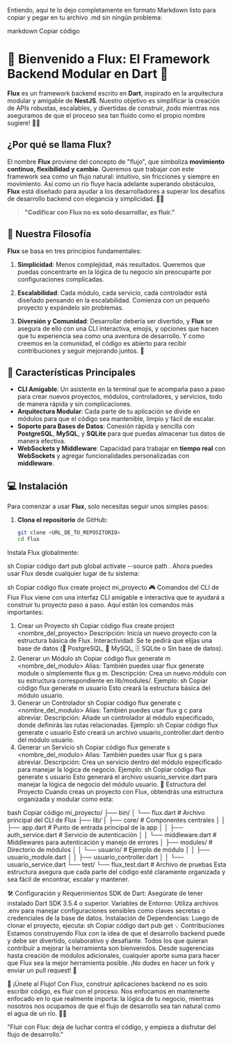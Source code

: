 
Entiendo, aquí te lo dejo completamente en formato Markdown listo para copiar y pegar en tu archivo .md sin ningún problema:

markdown
Copiar código
# 🚀 Bienvenido a **Flux**: El Framework Backend Modular en Dart 🌟

**Flux** es un framework backend escrito en **Dart**, inspirado en la arquitectura modular y amigable de **NestJS**. Nuestro objetivo es simplificar la creación de APIs robustas, escalables, y divertidas de construir, ¡todo mientras nos aseguramos de que el proceso sea tan fluido como el propio nombre sugiere! 🌊✨

## ¿Por qué se llama **Flux**?

El nombre **Flux** proviene del concepto de "flujo", que simboliza **movimiento continuo, flexibilidad y cambio**. Queremos que trabajar con este framework sea como un flujo natural: intuitivo, sin fricciones y siempre en movimiento. Así como un río fluye hacia adelante superando obstáculos, **Flux** está diseñado para ayudar a los desarrolladores a superar los desafíos de desarrollo backend con elegancia y simplicidad. 🌊💡

> **"Codificar con Flux no es solo desarrollar, es fluir."**

## 🎯 Nuestra Filosofía

**Flux** se basa en tres principios fundamentales:

1. **Simplicidad**: Menos complejidad, más resultados. Queremos que puedas concentrarte en la lógica de tu negocio sin preocuparte por configuraciones complicadas.

2. **Escalabilidad**: Cada módulo, cada servicio, cada controlador está diseñado pensando en la escalabilidad. Comienza con un pequeño proyecto y expándelo sin problemas.

3. **Diversión y Comunidad**: Desarrollar debería ser divertido, y **Flux** se asegura de ello con una CLI interactiva, emojis, y opciones que hacen que tu experiencia sea como una aventura de desarrollo. Y como creemos en la comunidad, el código es abierto para recibir contribuciones y seguir mejorando juntos. 🤝

## 🚀 Características Principales

- **CLI Amigable**: Un asistente en la terminal que te acompaña paso a paso para crear nuevos proyectos, módulos, controladores, y servicios, todo de manera rápida y sin complicaciones.
- **Arquitectura Modular**: Cada parte de tu aplicación se divide en módulos para que el código sea mantenible, limpio y fácil de escalar.
- **Soporte para Bases de Datos**: Conexión rápida y sencilla con **PostgreSQL**, **MySQL**, y **SQLite** para que puedas almacenar tus datos de manera efectiva.
- **WebSockets y Middleware**: Capacidad para trabajar en **tiempo real** con **WebSockets** y agregar funcionalidades personalizadas con **middleware**.

## 💻 Instalación

Para comenzar a usar **Flux**, solo necesitas seguir unos simples pasos:

1. **Clona el repositorio** de GitHub:
   ```sh
   git clone <URL_DE_TU_REPOSITORIO>
   cd flux
Instala Flux globalmente:

sh
Copiar código
dart pub global activate --source path .
Ahora puedes usar Flux desde cualquier lugar de tu sistema:

sh
Copiar código
flux create project mi_proyecto
🎮 Comandos del CLI de Flux
Flux viene con una interfaz CLI amigable e interactiva que te ayudará a construir tu proyecto paso a paso. Aquí están los comandos más importantes:

1. Crear un Proyecto
sh
Copiar código
flux create project <nombre_del_proyecto>
Descripción: Inicia un nuevo proyecto con la estructura básica de Flux.
Interactividad: Se te pedirá que elijas una base de datos (🐘 PostgreSQL, 🐬 MySQL, 🗄️ SQLite o Sin base de datos).
2. Generar un Módulo
sh
Copiar código
flux generate m <nombre_del_modulo>
Alias: También puedes usar flux generate module o simplemente flux g m.
Descripción: Crea un nuevo módulo con su estructura correspondiente en lib/modules/.
Ejemplo:
sh
Copiar código
flux generate m usuario
Esto creará la estructura básica del módulo usuario.
3. Generar un Controlador
sh
Copiar código
flux generate c <nombre_del_modulo>
Alias: También puedes usar flux g c para abreviar.
Descripción: Añade un controlador al módulo especificado, donde definirás las rutas relacionadas.
Ejemplo:
sh
Copiar código
flux generate c usuario
Esto creará un archivo usuario_controller.dart dentro del módulo usuario.
4. Generar un Servicio
sh
Copiar código
flux generate s <nombre_del_modulo>
Alias: También puedes usar flux g s para abreviar.
Descripción: Crea un servicio dentro del módulo especificado para manejar la lógica de negocio.
Ejemplo:
sh
Copiar código
flux generate s usuario
Esto generará el archivo usuario_service.dart para manejar la lógica de negocio del módulo usuario.
📂 Estructura del Proyecto
Cuando creas un proyecto con Flux, obtendrás una estructura organizada y modular como esta:

bash
Copiar código
mi_proyecto/
├── bin/
│   └── flux.dart               # Archivo principal del CLI de Flux
├── lib/
│   ├── core/                  # Componentes centrales
│   │   ├── app.dart           # Punto de entrada principal de la app
│   │   ├── auth_service.dart  # Servicio de autenticación
│   │   └── middleware.dart    # Middlewares para autenticación y manejo de errores
│   ├── modules/               # Directorio de módulos
│   │   └── usuario/           # Ejemplo de módulo
│   │       ├── usuario_module.dart
│   │       ├── usuario_controller.dart
│   │       └── usuario_service.dart
└── test/
    └── flux_test.dart         # Archivo de pruebas
Esta estructura asegura que cada parte del código esté claramente organizada y sea fácil de encontrar, escalar y mantener.

🛠️ Configuración y Requerimientos
SDK de Dart: Asegúrate de tener instalado Dart SDK 3.5.4 o superior.
Variables de Entorno: Utiliza archivos .env para manejar configuraciones sensibles como claves secretas o credenciales de la base de datos.
Instalación de Dependencias: Luego de clonar el proyecto, ejecuta:
sh
Copiar código
dart pub get
💡 Contribuciones
Estamos construyendo Flux con la idea de que el desarrollo backend puede y debe ser divertido, colaborativo y desafiante. Todos los que quieran contribuir a mejorar la herramienta son bienvenidos. Desde sugerencias hasta creación de módulos adicionales, cualquier aporte suma para hacer que Flux sea la mejor herramienta posible. ¡No dudes en hacer un fork y enviar un pull request! 🤝

🥳 ¡Únete al Flujo!
Con Flux, construir aplicaciones backend no es solo escribir código, es fluir con el proceso. Nos enfocamos en mantenerte enfocado en lo que realmente importa: la lógica de tu negocio, mientras nosotros nos ocupamos de que el flujo de desarrollo sea tan natural como el agua de un río. 🌊✨

"Fluir con Flux: deja de luchar contra el código, y empieza a disfrutar del flujo de desarrollo."

